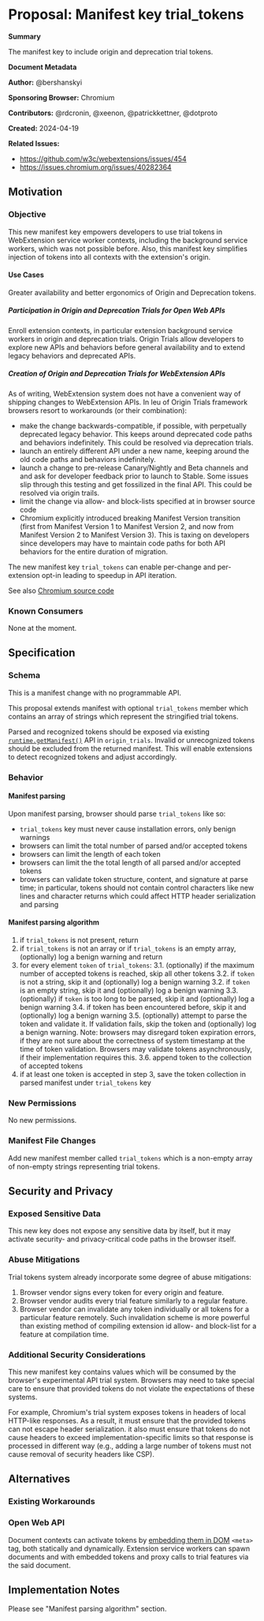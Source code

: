 # Proposal: Manifest key trial_tokens

**Summary**

The manifest key to include origin and deprecation trial tokens.

**Document Metadata**

**Author:** @bershanskyi

**Sponsoring Browser:** Chromium

**Contributors:** @rdcronin, @xeenon, @patrickkettner, @dotproto

**Created:** 2024-04-19

**Related Issues:**
 - https://github.com/w3c/webextensions/issues/454
 - https://issues.chromium.org/issues/40282364

## Motivation

### Objective

This new manifest key empowers developers to use trial tokens in WebExtension
service worker contexts, including the background service workers, which was
not possible before. Also, this manifest key simplifies injection of tokens
into all contexts with the extension's origin.

#### Use Cases

Greater availability and better ergonomics of Origin and Deprecation tokens.

##### Participation in Origin and Deprecation Trials for Open Web APIs

Enroll extension contexts, in particular extension background service workers
in origin and deprecation trials. Origin Trials allow developers to
explore new APIs and behaviors before general availability and to extend
legacy behaviors and deprecated APIs.

##### Creation of Origin and Deprecation Trials for WebExtension APIs

As of writing, WebExtension system does not have a convenient way of shipping
changes to WebExtension APIs. In leu of Origin Trials framework browsers resort
to workarounds (or their combination):
 - make the change backwards-compatible, if possible, with perpetually
   deprecated legacy behavior. This keeps around deprecated code paths and
   behaviors indefinitely. This could be resolved via deprecation trials.
 - launch an entirely different API under a new name, keeping around the old
   code paths and behaviors indefinitely.
 - launch a change to pre-release Canary/Nightly and Beta channels and
   and ask for developer feedback prior to launch to Stable. Some issues slip
   through this testing and get fossilized in the final API. This could be
   resolved via origin trails.
 - limit the change via allow- and block-lists specified at in browser source
   code
 - Chromium explicitly introduced breaking Manifest Version transition (first
   from Manifest Version 1 to Manifest Version 2, and now from Manifest Version
   2 to Manifest Version 3). This is taxing on developers since developers may
   have to maintain code paths for both API behaviors for the entire duration of
   migration.

The new manifest key `trial_tokens` can enable per-change and per-extension
opt-in leading to speedup in API iteration.

See also [Chromium source code](https://github.com/chromium/chromium/blob/main/chrome/common/extensions/api/_api_features.json)

### Known Consumers

None at the moment.

## Specification

### Schema

This is a manifest change with no programmable API.

This proposal extends manifest with optional `trial_tokens` member which
contains an array of strings which represent the stringified trial tokens.

Parsed and recognized tokens should be exposed via existing
[`runtime.getManifest()`](https://developer.mozilla.org/docs/Mozilla/Add-ons/WebExtensions/API/runtime/getManifest)
API in `origin_trials`. Invalid or unrecognized tokens should be excluded
from the returned manifest. This will enable extensions to detect recognized
tokens and adjust accordingly.

### Behavior

#### Manifest parsing

Upon manifest parsing, browser should parse `trial_tokens` like so:
 - `trial_tokens` key must never cause installation errors, only benign
   warnings
 - browsers can limit the total number of parsed and/or accepted tokens
 - browsers can limit the length of each token
 - browsers can limit the the total length of all parsed and/or accepted tokens
 - browsers can validate token structure, content, and signature at parse time;
   in particular, tokens should not contain control characters like new lines
   and character returns which could affect HTTP header serialization and
   parsing

#### Manifest parsing algorithm
 1. if `trial_tokens` is not present, return
 2. if `trial_tokens` is not an array or if `trial_tokens` is an empty array,
    (optionally) log a benign warning and return
 3. for every element `token` of `trial_tokens`:
   3.1. (optionally) if the maximum number of accepted tokens is reached,
        skip all other tokens
   3.2. if `token` is not a string, skip it and (optionally) log a benign
        warning
   3.2. if `token` is an empty string, skip it and (optionally) log a benign
        warning
   3.3. (optionally) if `token` is too long to be parsed, skip it and
        (optionally) log a benign warning
   3.4. if token has been encountered before, skip it and (optionally) log
        a benign warning
   3.5. (optionally) attempt to parse the token and validate it. If validation
        fails, skip the token and (optionally) log a benign warning.
        Note: browsers may disregard token expiration errors, if they are not
        sure about the correctness of system timestamp at the time of token
        validation. Browsers may validate tokens asynchronously, if their
        implementation requires this.
   3.6. append token to the collection of accepted tokens
 4. if at least one token is accepted in step 3, save the token collection in
    parsed manifest under `trial_tokens` key

### New Permissions

No new permissions.

### Manifest File Changes

Add new manifest member called `trial_tokens` which is a non-empty array of
non-empty strings representing trial tokens.

## Security and Privacy

### Exposed Sensitive Data

This new key does not expose any sensitive data by itself, but it may activate
security- and privacy-critical code paths in the browser itself.

### Abuse Mitigations

Trial tokens system already incorporate some degree of abuse mitigations:
 1. Browser vendor signs every token for every origin and feature.
 2. Browser vendor audits every trial feature similarly to a regular feature.
 3. Browser vendor can invalidate any token individually or all tokens for
    a particular feature remotely. Such invalidation scheme is more powerful
    than existing method of compiling extension id allow- and block-list for
    a feature at compilation time.

### Additional Security Considerations

This new manifest key contains values which will be consumed by the browser's
experimental API trial system. Browsers may need to take special care to ensure
that provided tokens do not violate the expectations of these systems.

For example, Chromium's trial system exposes tokens in headers of local
HTTP-like responses. As a result, it must ensure that the provided tokens can
not escape header serialization. it also must ensure that tokens do not cause
headers to exceed implementation-specific limits so that response is processed
in  different way (e.g., adding a large number of tokens must not cause removal
of security headers like CSP).

## Alternatives

### Existing Workarounds

### Open Web API

Document contexts can activate tokens by
[embedding them in DOM](<meta http-equiv="origin-trial" content="TOKEN_GOES_HERE">)
`<meta>` tag, both statically and dynamically. Extension service workers can
spawn documents and with embedded tokens and proxy calls to trial features via
the said document.

## Implementation Notes

Please see "Manifest parsing algorithm" section.
